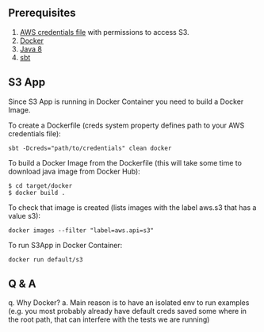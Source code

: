 ## Prerequisites

1. [AWS credentials file](http://http://docs.aws.amazon.com/java-sdk/latest/developer-guide/credentials.html) with permissions to access S3.
2. [Docker](http://www.docker.com/)
3. [Java 8](http://www.oracle.com/technetwork/java/javase/downloads/jdk8-downloads-2133151.html)
4. [sbt](http://www.scala-sbt.org/)

## S3 App

Since S3 App is running in Docker Container you need to build a Docker Image.

To create a Dockerfile (creds system property defines path to your AWS credentials file):

```
sbt -Dcreds="path/to/credentials" clean docker

```

To build a Docker Image from the Dockerfile (this will take some time to download java image from Docker Hub):

```
$ cd target/docker
$ docker build .
```

To check that image is created (lists images with the label aws.s3 that has a value s3):

```
docker images --filter "label=aws.api=s3"

```

To run S3App in Docker Container:

```
docker run default/s3

```

## Q & A

q. Why Docker?
a. Main reason is to have an isolated env to run examples (e.g. you most probably already have default creds saved some where in
the root path, that can interfere with the tests we are running)


 